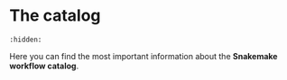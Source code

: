 
# The catalog

```{toctree}
:hidden:
```

Here you can find the most important information about the **Snakemake workflow catalog**.

```{include} about/purpose.md
```

```{include} about/using_workflows.md
```

```{include} about/adding_workflows.md
```

```{include} about/contributions.md
```
